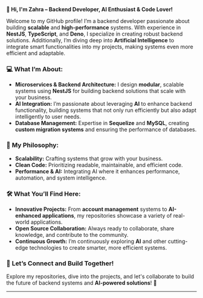 

**👋 Hi, I'm Zahra – Backend Developer, AI Enthusiast & Code Lover!**

Welcome to my GitHub profile! I’m a backend developer passionate about building **scalable** and **high-performance** systems. With experience in **NestJS**, **TypeScript**, and **Deno**, I specialize in creating robust backend solutions. Additionally, I’m diving deep into **Artificial Intelligence** to integrate smart functionalities into my projects, making systems even more efficient and adaptable.

### 💻 **What I’m About:**
- **Microservices & Backend Architecture:** I design **modular**, scalable systems using **NestJS** for building backend solutions that scale with your business.
- **AI Integration:** I’m passionate about leveraging **AI** to enhance backend functionality, building systems that not only run efficiently but also adapt intelligently to user needs.
- **Database Management:** Expertise in **Sequelize** and **MySQL**, creating **custom migration systems** and ensuring the performance of databases.

### 🌱 **My Philosophy:**
- **Scalability:** Crafting systems that grow with your business.
- **Clean Code:** Prioritizing readable, maintainable, and efficient code.
- **Performance & AI:** Integrating AI where it enhances performance, automation, and system intelligence.

### 🛠️ **What You’ll Find Here:**
- **Innovative Projects:** From **account management** systems to **AI-enhanced applications**, my repositories showcase a variety of real-world applications.
- **Open Source Collaboration:** Always ready to collaborate, share knowledge, and contribute to the community.
- **Continuous Growth:** I’m continuously exploring **AI** and other cutting-edge technologies to create smarter, more efficient systems.

### 📸 **Let’s Connect and Build Together!**

Explore my repositories, dive into the projects, and let's collaborate to build the future of backend systems and **AI-powered solutions**! 🚀

---
